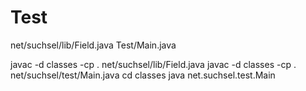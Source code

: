 # Test

net/suchsel/lib/Field.java
            Test/Main.java

javac -d classes -cp . net/suchsel/lib/Field.java
javac -d classes -cp . net/suchsel/test/Main.java
cd classes
java net.suchsel.test.Main
